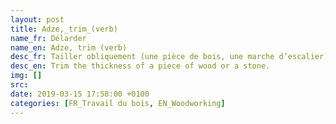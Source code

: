 ```yaml
---
layout: post
title: Adze,_trim_(verb)
name_fr: Délarder
name_en: Adze, trim (verb)
desc_fr: Tailler obliquement (une pièce de bois, une marche d’escalier), en abaissant les arêtes.
desc_en: Trim the thickness of a piece of wood or a stone.
img: []
src: 
date: 2019-03-15 17:58:00 +0100
categories: [FR_Travail du bois, EN_Woodworking]
---
```


